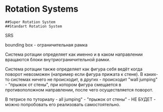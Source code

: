 # Rotation Systems

    ##Super Rotation System
    ##Standart Rotation System

 SRS

 bounding box - ограничительная рамка

 Система ротации определяет как именно и в каком направлении вращаются блоки внутриограничительной рамки.

 Система ротации также определяет как фигура себя ведёт когда поворот невозможен (например если фигура прижата к стене). В каких-то системах ничего не происходит, в других - происходит "wall jumping" - "прыжок от стены", при котором фигура смещается в противоположном направлении, после чего осуществляется поворот.

 В тетрисе по туториалу - all jumping" - "прыжок от стены" - НЕ БУДЕТ - можно попробовать его реализовать самостоятельно.


 


